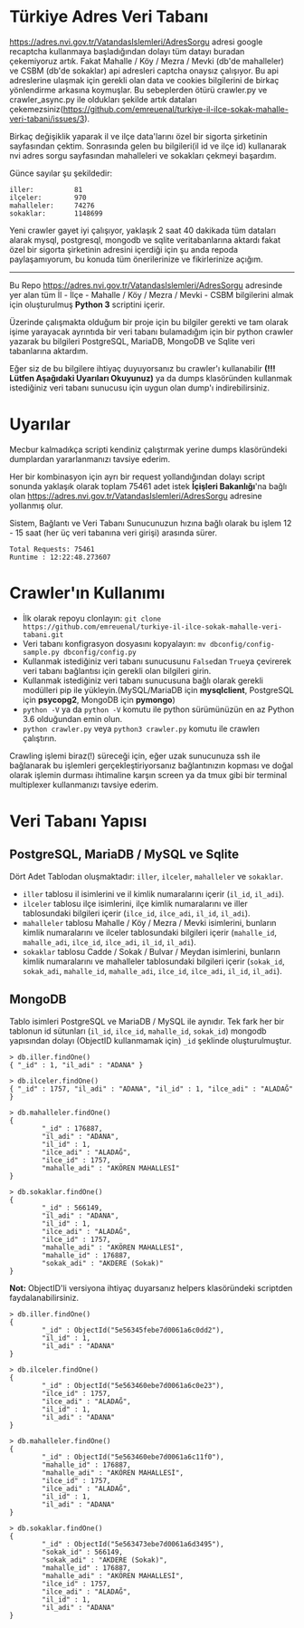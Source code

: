 # Türkiye Adres Veri Tabanı
https://adres.nvi.gov.tr/VatandasIslemleri/AdresSorgu adresi google recaptcha kullanmaya başladığından dolayı tüm datayı buradan çekemiyoruz artık. Fakat Mahalle / Köy / Mezra / Mevki (db'de mahalleler) ve CSBM (db'de sokaklar) api adresleri captcha onaysız çalışıyor. Bu api adreslerine ulaşmak için gerekli olan data ve cookies bilgilerini de birkaç yönlendirme arkasına koymuşlar. Bu sebeplerden ötürü crawler.py ve crawler_async.py ile oldukları şekilde artık dataları çekemezsiniz(https://github.com/emreuenal/turkiye-il-ilce-sokak-mahalle-veri-tabani/issues/3).

Birkaç değişiklik yaparak il ve ilçe data'larını özel bir sigorta şirketinin sayfasından çektim. Sonrasında gelen bu bilgileri(il id ve ilçe id) kullanarak nvi adres sorgu sayfasından mahalleleri ve sokakları çekmeyi başardım.

Günce sayılar şu şekildedir:
```
iller:          81
ilçeler:        970
mahalleler:     74276
sokaklar:       1148699
```
Yeni crawler gayet iyi çalışıyor, yaklaşık 2 saat 40 dakikada tüm dataları alarak mysql, postgresql, mongodb ve sqlite veritabanlarına aktardı fakat özel bir sigorta şirketinin adresini içerdiği için şu anda repoda paylaşamıyorum, bu konuda tüm önerilerinize ve fikirlerinize açığım. 

--- 

Bu Repo https://adres.nvi.gov.tr/VatandasIslemleri/AdresSorgu adresinde yer alan tüm İl - İlçe - Mahalle / Köy / Mezra / Mevki - CSBM 
bilgilerini almak için oluşturulmuş **Python 3** scriptini içerir.

Üzerinde çalışmakta olduğum bir proje için bu bilgiler gerekti ve tam olarak işime yarayacak ayrıntıda bir veri tabanı bulamadığım
için bir python crawler yazarak bu bilgileri PostgreSQL, MariaDB, MongoDB ve Sqlite veri tabanlarına aktardım.

Eğer siz de bu bilgilere ihtiyaç duyuyorsanız bu crawler'ı kullanabilir **(!!! Lütfen Aşağıdaki Uyarıları Okuyunuz)** ya da dumps klasöründen
kullanmak istediğiniz veri tabanı sunucusu için uygun olan dump'ı indirebilirsiniz.

# Uyarılar
Mecbur kalmadıkça scripti kendiniz çalıştırmak yerine dumps klasöründeki dumplardan yararlanmanızı tavsiye ederim.   

Her bir kombinasyon için ayrı bir request yollandığından dolayı script sonunda yaklaşık olarak toplam 75461 adet istek **İçişleri Bakanlığı**'na bağlı olan
https://adres.nvi.gov.tr/VatandasIslemleri/AdresSorgu adresine yollanmış olur.   

Sistem, Bağlantı ve Veri Tabanı Sunucunuzun hızına bağlı olarak bu işlem 12 - 15 saat (her üç veri tabanına veri girişi) arasında sürer.


```
Total Requests: 75461
Runtime : 12:22:48.273607
```



# Crawler'ın Kullanımı
- İlk olarak repoyu clonlayın: `git clone https://github.com/emreuenal/turkiye-il-ilce-sokak-mahalle-veri-tabani.git`
- Veri tabanı konfigrasyon dosyasını kopyalayın: `mv dbconfig/config-sample.py dbconfig/config.py`
- Kullanmak istediğiniz veri tabanı sunucusunu `False`dan `True`ya çevirerek veri tabanı bağlantısı için gerekli olan bilgileri girin.
- Kullanmak istediğiniz veri tabanı sunucusuna bağlı olarak gerekli modülleri pip ile yükleyin.(MySQL/MariaDB için **mysqlclient**, PostgreSQL için **psycopg2**, MongoDB için **pymongo**)
- `python -V` ya da `python -V` komutu ile python sürümünüzün en az Python 3.6 olduğundan emin olun.
- `python crawler.py` veya `python3 crawler.py` komutu ile crawlerı çalıştırın.

Crawling işlemi biraz(!) süreceği için, eğer uzak sunucunuza ssh ile bağlanarak bu işlemleri gerçekleştiriyorsanız bağlantınızın kopması ve doğal olarak işlemin durması ihtimaline karşın
screen ya da tmux gibi bir terminal multiplexer kullanmanızı tavsiye ederim.

# Veri Tabanı Yapısı    
## PostgreSQL, MariaDB / MySQL ve Sqlite
Dört Adet Tablodan oluşmaktadır: `iller`, `ilceler`, `mahalleler` ve `sokaklar`.
- `iller` tablosu il isimlerini ve il kimlik numaralarını içerir (`il_id`, `il_adi`).
- `ilceler` tablosu ilçe isimlerini, ilçe kimlik numaralarını ve iller tablosundaki bilgileri içerir (`ilce_id`, `ilce_adi`, `il_id`, `il_adi`).
- `mahalleler` tablosu Mahalle / Köy / Mezra / Mevki isimlerini, bunların kimlik numaralarını ve ilceler tablosundaki bilgileri içerir (`mahalle_id`, `mahalle_adi`, `ilce_id`, `ilce_adi`, `il_id`, `il_adi`).
- `sokaklar` tablosu Cadde / Sokak / Bulvar / Meydan isimlerini, bunların kimlik numaralarını ve mahalleler tablosundaki bilgileri içerir (`sokak_id`, `sokak_adi`, `mahalle_id`, `mahalle_adi`, `ilce_id`, `ilce_adi`, `il_id`, `il_adi`).

## MongoDB
Tablo isimleri PostgreSQL ve MariaDB / MySQL ile aynıdır. Tek fark her bir tablonun id sütunları (`il_id`, `ilce_id`, `mahalle_id`, `sokak_id`) mongodb yapısından dolayı (ObjectID kullanmamak için)
`_id` şeklinde oluşturulmuştur.

```
> db.iller.findOne()
{ "_id" : 1, "il_adi" : "ADANA" }
```
```
> db.ilceler.findOne()
{ "_id" : 1757, "il_adi" : "ADANA", "il_id" : 1, "ilce_adi" : "ALADAĞ" }
```
```
> db.mahalleler.findOne()
{
        "_id" : 176887,
        "il_adi" : "ADANA",
        "il_id" : 1,
        "ilce_adi" : "ALADAĞ",
        "ilce_id" : 1757,
        "mahalle_adi" : "AKÖREN MAHALLESİ"
}
```
```
> db.sokaklar.findOne()
{
        "_id" : 566149,
        "il_adi" : "ADANA",
        "il_id" : 1,
        "ilce_adi" : "ALADAĞ",
        "ilce_id" : 1757,
        "mahalle_adi" : "AKÖREN MAHALLESİ",
        "mahalle_id" : 176887,
        "sokak_adi" : "AKDERE (Sokak)"
}
```
**Not:**  ObjectID'li versiyona ihtiyaç duyarsanız helpers klasöründeki scriptden faydalanabilirsiniz.
```
> db.iller.findOne()
{
        "_id" : ObjectId("5e56345febe7d0061a6c0dd2"),
        "il_id" : 1,
        "il_adi" : "ADANA"
}
```
```
> db.ilceler.findOne()
{
        "_id" : ObjectId("5e563460ebe7d0061a6c0e23"),
        "ilce_id" : 1757,
        "ilce_adi" : "ALADAĞ",
        "il_id" : 1,
        "il_adi" : "ADANA"
}
```
```
> db.mahalleler.findOne()
{
        "_id" : ObjectId("5e563460ebe7d0061a6c11f0"),
        "mahalle_id" : 176887,
        "mahalle_adi" : "AKÖREN MAHALLESİ",
        "ilce_id" : 1757,
        "ilce_adi" : "ALADAĞ",
        "il_id" : 1,
        "il_adi" : "ADANA"
}
```
```
> db.sokaklar.findOne()
{
        "_id" : ObjectId("5e563473ebe7d0061a6d3495"),
        "sokak_id" : 566149,
        "sokak_adi" : "AKDERE (Sokak)",
        "mahalle_id" : 176887,
        "mahalle_adi" : "AKÖREN MAHALLESİ",
        "ilce_id" : 1757,
        "ilce_adi" : "ALADAĞ",
        "il_id" : 1,
        "il_adi" : "ADANA"
}
```
